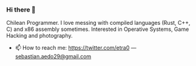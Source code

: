 ### Hi there 👋

Chilean Programmer. I love messing with compiled languages (Rust, C++, C) and x86 assembly sometimes.
Interested in Operative Systems, Game Hacking and photography.

- 📫 How to reach me: https://twitter.com/etra0 — sebastian.aedo29@gmail.com

<!--
**etra0/etra0** is a ✨ _special_ ✨ repository because its `README.md` (this file) appears on your GitHub profile.

Here are some ideas to get you started:

- 🔭 I’m currently working on ...
- 🌱 I’m currently learning ...
- 👯 I’m looking to collaborate on ...
- 🤔 I’m looking for help with ...
- 💬 Ask me about ...
- 📫 How to reach me: ...
- 😄 Pronouns: ...
- ⚡ Fun fact: ...
-->
